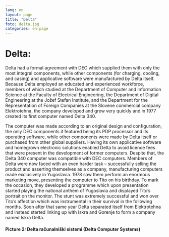 ```yaml
---
lang: en
layout: page
title: "Delta"
foto: delta.jpg
categories: en-page
---
```


# Delta:

Delta had a formal agreement with DEC which supplied them with only the most integral
components, while other components (for charging, cooling, and casing) and applicative
software were manufactured by Delta itself. Because Delta employed an educated and
experienced workforce, members of which studied at the Department of Computer and
Information Science at the Faculty of Electrical Engineering, the Department of Digital
Engineering at the Jožef Stefan Institute, and the Department for the Representation of
Foreign Companies at the Slovene commercial company Elektrotehna, the company
developed and grew very quickly and in 1977 created its first computer named Delta 340.

The computer was made according to an original design and configuration, the only DEC
components it featured being its PDP processor and its operating software, while other
components were made by Delta itself or purchased from other global suppliers. Having its
own applicative software and homegrown electronic solutions enabled Delta to avoid licence
fees that were present in the development of former computers. Despite that, the Delta 340
computer was compatible with DEC computers. Members of Delta were now faced with an
even harder task – successfully selling the product and asserting themselves as a company,
manufacturing computers made exclusively in Yugoslavia. 1978 saw them perform an
enormous marketing move, presenting the computer to Tito on his birthday. To mark the
occasion, they developed a programme which upon presentation started playing the national
anthem of Yugoslavia and displayed Tito’s portrait on the monitor. The stunt was extremely
successful and won over Tito’s affection which was instrumental in their survival in the
following months. Soon after that same year Delta separated itself from Elektrotehna and
instead started linking up with Iskra and Gorenje to form a company named Iskra Delta. 



#### Picture 2: Delta računalniški sistemi (Delta Computer Systems)